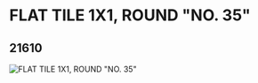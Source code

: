 # FLAT TILE 1X1, ROUND "NO. 35"
## 21610
![FLAT TILE 1X1, ROUND "NO. 35"](https://lc-www-live-s.legocdn.com/media/bricks/5/2/6117400.jpg)